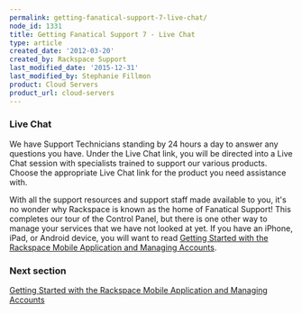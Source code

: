 ```yaml
---
permalink: getting-fanatical-support-7-live-chat/
node_id: 1331
title: Getting Fanatical Support 7 - Live Chat
type: article
created_date: '2012-03-20'
created_by: Rackspace Support
last_modified_date: '2015-12-31'
last_modified_by: Stephanie Fillmon
product: Cloud Servers
product_url: cloud-servers
---
```


### Live Chat

We have Support Technicians standing by 24 hours a day to answer any questions you have. Under the Live Chat
link, you will be directed into a Live Chat session with specialists
trained to support our various products. Choose the appropriate Live
Chat link for the product you need assistance with.

With all the support resources and support staff made available to you,
it's no wonder why Rackspace is known as the home of Fanatical Support! This completes our tour of the Control Panel, but there is one other
way to manage your services that we have not looked at yet. If you have
an iPhone, iPad, or Android device, you will want to read [Getting Started with the Rackspace Mobile Application and Managing Accounts](/how-to/getting-started-with-the-rackspace-mobile-application-and-managing-accounts).


### Next section

[Getting Started with the Rackspace Mobile Application and Managing Accounts](/how-to/getting-started-with-the-rackspace-mobile-application-and-managing-accounts)
